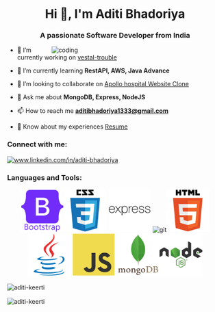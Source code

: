 <h1 align="center">Hi 👋, I'm Aditi Bhadoriya</h1>
<h3 align="center">A passionate Software Developer from India</h3>
<img align="right" alt="coding" width="400" src="https://camo.githubusercontent.com/e2f1962855098d77ac22977e9870ba19d43a10c3e46323a31e09727b68f8d37f/68747470733a2f2f63646e622e61727473746174696f6e2e636f6d2f702f6173736574732f696d616765732f696d616765732f3032382f3939312f3939392f6f726967696e616c2f616e6e612d68617672796c79756b682d2e6769663f31353936313235313132"/>



- 🔭 I’m currently working on [vestal-trouble](https://github.com/aditi-keerti/vestal-trouble-683)

- 🌱 I’m currently learning **RestAPI, AWS, Java Advance**

- 👯 I’m looking to collaborate on [Apollo hospital Website Clone](https://github.com/aditi-keerti/apollo-hospitalclone-website)

- 💬 Ask me about **MongoDB, Express, NodeJS**

- 📫 How to reach me **aditibhadoriya1333@gmail.com**

- 📄 Know about my experiences <a href="https://test-resume.masaischool.com/resume?resumeId=65a11bee257a2facba4f69a5&selectedTemplate=ClassicProfessional">Resume</a>

<h3 align="left">Connect with me:</h3>
<p align="left">
<a href="https://linkedin.com/in/www.linkedin.com/in/aditi-bhadoriya" target="blank"><img align="center" src="https://raw.githubusercontent.com/rahuldkjain/github-profile-readme-generator/master/src/images/icons/Social/linked-in-alt.svg" alt="www.linkedin.com/in/aditi-bhadoriya" height="30" width="40" /></a>
</p>

<h3 align="left">Languages and Tools:</h3>
<p align="center">  <img src="https://raw.githubusercontent.com/devicons/devicon/master/icons/bootstrap/bootstrap-plain-wordmark.svg" alt="bootstrap" width="100" height="100"/><img src="https://raw.githubusercontent.com/devicons/devicon/master/icons/css3/css3-original-wordmark.svg" alt="css3" width="100" height="100"/> <img src="https://raw.githubusercontent.com/devicons/devicon/master/icons/express/express-original-wordmark.svg" alt="express" width="100" height="100"/> <img src="https://www.vectorlogo.zone/logos/git-scm/git-scm-icon.svg" alt="git" width="100" height="100"/><img src="https://raw.githubusercontent.com/devicons/devicon/master/icons/html5/html5-original-wordmark.svg" alt="html5" width="100" height="100"/>  <img src="https://raw.githubusercontent.com/devicons/devicon/master/icons/java/java-original.svg" alt="java"width="100" height="100" style="background:#fff"/>  <img src="https://raw.githubusercontent.com/devicons/devicon/master/icons/javascript/javascript-original.svg" alt="javascript" width="100" height="100"/>  <img src="https://raw.githubusercontent.com/devicons/devicon/master/icons/mongodb/mongodb-original-wordmark.svg" alt="mongodb" width="100" height="100"/><img src="https://raw.githubusercontent.com/devicons/devicon/master/icons/nodejs/nodejs-original-wordmark.svg" alt="nodejs" width="100" height="100"/> </p>

<p><img align="center" src="https://github-readme-stats.vercel.app/api/top-langs?username=aditi-keerti&show_icons=true&locale=en&layout=compact" alt="aditi-keerti" /></p>

<p><img align="center" src="https://github-readme-streak-stats.herokuapp.com/?user=aditi-keerti&" alt="aditi-keerti" /></p>
